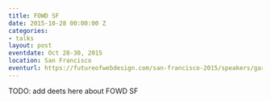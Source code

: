 ```yaml
---
title: FOWD SF
date: 2015-10-28 00:00:00 Z
categories:
- talks
layout: post
eventdate: Oct 28-30, 2015
location: San Francisco
eventurl: https://futureofwebdesign.com/san-francisco-2015/speakers/garth-braithwaite
---
```


TODO: add deets here about FOWD SF
